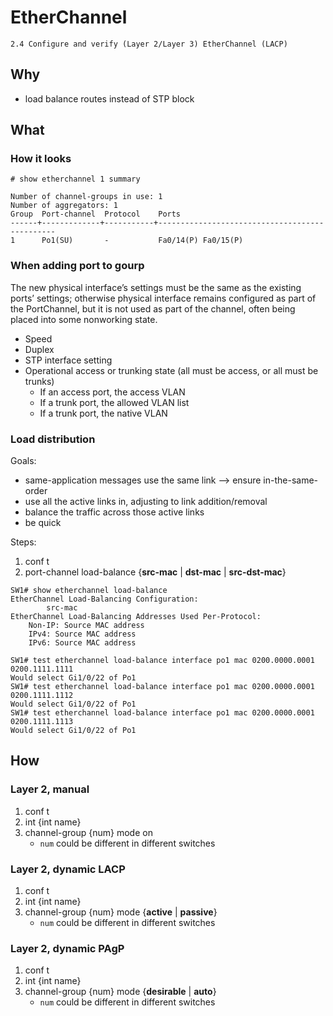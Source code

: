 # EtherChannel
```
2.4 Configure and verify (Layer 2/Layer 3) EtherChannel (LACP)
```

## Why
- load balance routes instead of STP block

## What

### How it looks
```
# show etherchannel 1 summary

Number of channel-groups in use: 1
Number of aggregators: 1
Group  Port-channel  Protocol    Ports
------+-------------+-----------+-----------------------------------------------
1      Po1(SU)       -           Fa0/14(P) Fa0/15(P)
```

### When adding port to gourp
The new physical interface’s settings must be the same as the existing ports’ settings;
otherwise physical interface remains configured as part of the PortChannel,
but it is not used as part of the channel, often being placed into some nonworking state.
- Speed
- Duplex
- STP interface setting
- Operational access or trunking state (all must be access, or all must be trunks)
    - If an access port, the access VLAN
    - If a trunk port, the allowed VLAN list
    - If a trunk port, the native VLAN

### Load distribution
Goals:
- same-application messages use the same link --> ensure in-the-same-order
- use all the active links in, adjusting to link addition/removal
- balance the traffic across those active links
- be quick

Steps:
1. conf t
2. port-channel load-balance {**src-mac** | **dst-mac** | **src-dst-mac**}

```
SW1# show etherchannel load-balance
EtherChannel Load-Balancing Configuration:
        src-mac
EtherChannel Load-Balancing Addresses Used Per-Protocol:
    Non-IP: Source MAC address
    IPv4: Source MAC address
    IPv6: Source MAC address

SW1# test etherchannel load-balance interface po1 mac 0200.0000.0001 0200.1111.1111
Would select Gi1/0/22 of Po1
SW1# test etherchannel load-balance interface po1 mac 0200.0000.0001 0200.1111.1112
Would select Gi1/0/22 of Po1
SW1# test etherchannel load-balance interface po1 mac 0200.0000.0001 0200.1111.1113
Would select Gi1/0/22 of Po1
```

## How

### Layer 2, manual
1. conf t
2. int {int name}
3. channel-group {num} mode on
    - `num` could be different in different switches

### Layer 2, dynamic LACP
1. conf t
2. int {int name}
3. channel-group {num} mode {**active** | **passive**}
    - `num` could be different in different switches

### Layer 2, dynamic PAgP
1. conf t
2. int {int name}
3. channel-group {num} mode {**desirable** | **auto**}
    - `num` could be different in different switches
